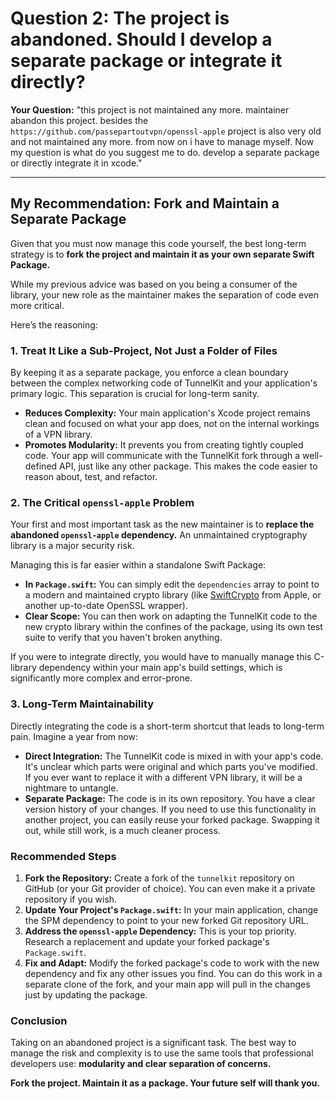 
# Question 2: The project is abandoned. Should I develop a separate package or integrate it directly?

**Your Question:** "this project is not maintained any more. maintainer abandon this project. besides the `https://github.com/passepartoutvpn/openssl-apple` project is also very old and not maintained any more. from now on i have to manage myself. Now my question is what do you suggest me to do. develop a separate package or directly integrate it in xcode."

---

## My Recommendation: Fork and Maintain a Separate Package

Given that you must now manage this code yourself, the best long-term strategy is to **fork the project and maintain it as your own separate Swift Package.**

While my previous advice was based on you being a consumer of the library, your new role as the maintainer makes the separation of code even more critical.

Here’s the reasoning:

### 1. Treat It Like a Sub-Project, Not Just a Folder of Files

By keeping it as a separate package, you enforce a clean boundary between the complex networking code of TunnelKit and your application's primary logic. This separation is crucial for long-term sanity.

- **Reduces Complexity:** Your main application's Xcode project remains clean and focused on what your app does, not on the internal workings of a VPN library.
- **Promotes Modularity:** It prevents you from creating tightly coupled code. Your app will communicate with the TunnelKit fork through a well-defined API, just like any other package. This makes the code easier to reason about, test, and refactor.

### 2. The Critical `openssl-apple` Problem

Your first and most important task as the new maintainer is to **replace the abandoned `openssl-apple` dependency.** An unmaintained cryptography library is a major security risk.

Managing this is far easier within a standalone Swift Package:

- **In `Package.swift`:** You can simply edit the `dependencies` array to point to a modern and maintained crypto library (like [SwiftCrypto](https://github.com/apple/swift-crypto) from Apple, or another up-to-date OpenSSL wrapper).
- **Clear Scope:** You can then work on adapting the TunnelKit code to the new crypto library within the confines of the package, using its own test suite to verify that you haven't broken anything.

If you were to integrate directly, you would have to manually manage this C-library dependency within your main app's build settings, which is significantly more complex and error-prone.

### 3. Long-Term Maintainability

Directly integrating the code is a short-term shortcut that leads to long-term pain. Imagine a year from now:

- **Direct Integration:** The TunnelKit code is mixed in with your app's code. It's unclear which parts were original and which parts you've modified. If you ever want to replace it with a different VPN library, it will be a nightmare to untangle.
- **Separate Package:** The code is in its own repository. You have a clear version history of your changes. If you need to use this functionality in another project, you can easily reuse your forked package. Swapping it out, while still work, is a much cleaner process.

### Recommended Steps

1.  **Fork the Repository:** Create a fork of the `tunnelkit` repository on GitHub (or your Git provider of choice). You can even make it a private repository if you wish.
2.  **Update Your Project's `Package.swift`:** In your main application, change the SPM dependency to point to your new forked Git repository URL.
3.  **Address the `openssl-apple` Dependency:** This is your top priority. Research a replacement and update your forked package's `Package.swift`.
4.  **Fix and Adapt:** Modify the forked package's code to work with the new dependency and fix any other issues you find. You can do this work in a separate clone of the fork, and your main app will pull in the changes just by updating the package.

### Conclusion

Taking on an abandoned project is a significant task. The best way to manage the risk and complexity is to use the same tools that professional developers use: **modularity and clear separation of concerns.**

**Fork the project. Maintain it as a package. Your future self will thank you.**
